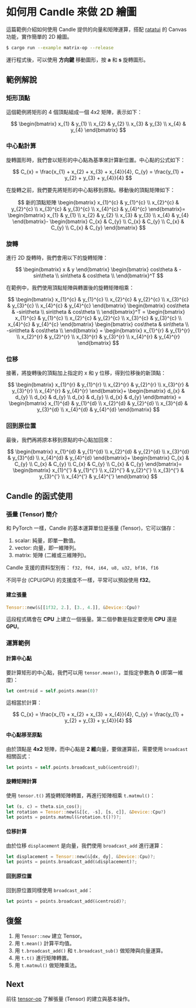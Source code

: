 # 如何用 Candle 來做 2D 繪圖

這篇範例介紹如何使用 Candle 提供的向量和矩陣運算，搭配 [ratatui](https://ratatui.rs/) 的 Canvas 功能，實作簡單的 2D 繪圖。

```sh
$ cargo run --example matrix-op --release
```

運行程式後，可以使用 **方向鍵** 移動圖形，按 **a** 和 **s** 旋轉圖形。

## 範例解說

### 矩形頂點

這個範例將矩形的 4 個頂點組成一個 4x2 矩陣，表示如下：

$$
\begin{bmatrix}
x_{1} & y_{1} \\
x_{2} & y_{2} \\
x_{3} & y_{3} \\
x_{4} & y_{4}
\end{bmatrix}
$$

### 中心點計算

旋轉圖形時，我們會以矩形的中心點為基準來計算新位置。中心點的公式如下：

$$
C_{x} = \frac{x_{1} + x_{2} + x_{3} + x_{4}}{4},
C_{y} = \frac{y_{1} + y_{2} + y_{3} + y_{4}}{4}
$$

在旋轉之前，我們要先將矩形的中心點移到原點。移動後的頂點矩陣如下：

$$
新的頂點矩陣 \begin{bmatrix}
x_{1}^{c} & y_{1}^{c} \\
x_{2}^{c} & y_{2}^{c} \\
x_{3}^{c} & y_{3}^{c} \\
x_{4}^{c} & y_{4}^{c}
\end{bmatrix}=
\begin{bmatrix}
x_{1} & y_{1} \\
x_{2} & y_{2} \\
x_{3} & y_{3} \\
x_{4} & y_{4}
\end{bmatrix}-
\begin{bmatrix}
C_{x} & C_{y} \\
C_{x} & C_{y} \\
C_{x} & C_{y} \\
C_{x} & C_{y}
\end{bmatrix}
$$

### 旋轉

進行 2D 旋轉時，我們會用以下的旋轉矩陣：

$$
\begin{bmatrix}
x & y
\end{bmatrix}
\begin{bmatrix}
cos\theta  & -sin\theta  \\
sin\theta & cos\theta \\
\end{bmatrix}^T
$$

在範例中，我們使用頂點矩陣與轉置後的旋轉矩陣相乘：

$$
\begin{bmatrix}
x_{1}^{c} & y_{1}^{c} \\
x_{2}^{c} & y_{2}^{c} \\
x_{3}^{c} & y_{3}^{c} \\
x_{4}^{c} & y_{4}^{c}
\end{bmatrix}
\begin{bmatrix}
cos\theta  & -sin\theta  \\
sin\theta & cos\theta \\
\end{bmatrix}^T =
\begin{bmatrix}
x_{1}^{c} & y_{1}^{c} \\
x_{2}^{c} & y_{2}^{c} \\
x_{3}^{c} & y_{3}^{c} \\
x_{4}^{c} & y_{4}^{c}
\end{bmatrix}
\begin{bmatrix}
cos\theta  & sin\theta  \\
-sin\theta & cos\theta \\
\end{bmatrix} =
\begin{bmatrix}
x_{1}^{r} & y_{1}^{r} \\
x_{2}^{r} & y_{2}^{r} \\
x_{3}^{r} & y_{3}^{r} \\
x_{4}^{r} & y_{4}^{r}
\end{bmatrix}
$$

### 位移

接著，將旋轉後的頂點加上指定的 x 和 y 位移，得到位移後的新頂點：

$$
\begin{bmatrix}
x_{1}^{r} & y_{1}^{r} \\
x_{2}^{r} & y_{2}^{r} \\
x_{3}^{r} & y_{3}^{r} \\
x_{4}^{r} & y_{4}^{r}
\end{bmatrix}+
\begin{bmatrix}
d_{x} & d_{y} \\
d_{x} & d_{y} \\
d_{x} & d_{y} \\
d_{x} & d_{y}
\end{bmatrix} =
\begin{bmatrix}
x_{1}^{d} & y_{1}^{d} \\
x_{2}^{d} & y_{2}^{d} \\
x_{3}^{d} & y_{3}^{d} \\
x_{4}^{d} & y_{4}^{d}
\end{bmatrix}
$$

### 回到原位置

最後，我們再將原本移到原點的中心點加回來：

$$
\begin{bmatrix}
x_{1}^{d} & y_{1}^{d} \\
x_{2}^{d} & y_{2}^{d} \\
x_{3}^{d} & y_{3}^{d} \\
x_{4}^{d} & y_{4}^{d}
\end{bmatrix}+
\begin{bmatrix}
C_{x} & C_{y} \\
C_{x} & C_{y} \\
C_{x} & C_{y} \\
C_{x} & C_{y}
\end{bmatrix}=
\begin{bmatrix}
x_{1}^{'} & y_{1}^{'} \\
x_{2}^{'} & y_{2}^{'} \\
x_{3}^{'} & y_{3}^{'} \\
x_{4}^{'} & y_{4}^{'}
\end{bmatrix}
$$

## Candle 的函式使用

### 張量 (Tensor) 簡介

和 PyTorch 一樣，Candle 的基本運算單位是張量 (Tensor)，它可以儲存：

1. scalar: 純量，即單一數值。
1. vector: 向量，即一維陣列。
1. matrix: 矩陣 (二維或三維陣列)。

Candle 支援的資料型別有：
`f32, f64, i64, u8, u32, bf16, f16`

不同平台 (CPU/GPU) 的支援度不一樣，平常可以預設使用 **f32**。

#### 建立張量

```rust
Tensor::new(&[[1f32, 2.], [3., 4.]], &Device::Cpu)?
```

這段程式碼會在 **CPU** 上建立一個張量。第二個參數是指定要使用 **CPU** 還是 **GPU**。

### 運算範例

#### 計算中心點

要計算矩形的中心點，我們可以用 `tensor.mean()`，並指定參數為 **0** (即第一維度)：

```rust
let centroid = self.points.mean(0)?
```

這相當於計算：

$$
C_{x} = \frac{x_{1} + x_{2} + x_{3} + x_{4}}{4},
C_{y} = \frac{y_{1} + y_{2} + y_{3} + y_{4}}{4}
$$

#### 中心點移至原點

由於頂點是 **4x2** 矩陣，而中心點是 **2 維**向量，要做運算前，需要使用 `broadcast` 相關函式：

```rust
let points = self.points.broadcast_sub(&centroid)?;
```

#### 旋轉矩陣計算

使用 `tensor.t()` 將旋轉矩陣轉置，再進行矩陣相乘 `t.matmul()`：

```rust
let (s, c) = theta.sin_cos();
let rotation = Tensor::new(&[[c, -s], [s, c]], &Device::Cpu?)
let points = points.matmul(&rotation.t()?)?;
```

#### 位移計算

由於位移 `displacement` 是向量，我們使用 `broadcast_add` 進行運算：

```rust
let displacement = Tensor::new(&[dx, dy], &Device::Cpu)?;
let points = points.broadcast_add(&displacement)?;
```

#### 回到原位置

回到原位置同樣使用 `broadcast_add`：

```rust
let points = points.broadcast_add(&centroid)?;
```

## 復盤

1. 用 `Tensor::new` 建立 Tensor。
1. 用 `t.mean()` 計算平均值。
1. 用 `t.broadcast_add()` 和 `t.broadcast_sub()` 做矩陣與向量運算。
1. 用 `t.t()` 進行矩陣轉置。
1. 用 `t.matmul()` 做矩陣乘法。

## Next

前往 [tensor-op](../tensor-op/README.md) 了解張量 (Tensor) 的建立與基本操作。
